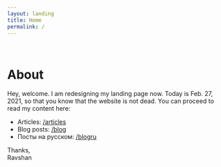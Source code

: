 ```yaml
---
layout: landing
title: Home
permalink: /
---
```


<a name="about"></a><br>
# About
<!--
My name is Ravshan S.K. (Ravshanbek Khodzhimatov). I hold a [Master's Degree in Economics](http://econ.boun.edu.tr) from [Bogazici University](http://boun.edu.tr), [Istanbul, Turkey](https://en.wikipedia.org/wiki/Istanbul). My research interests are _agent-based modeling, macroeconometrics and forecasting_. Aside from my expertise in economics, I have an experience working as _financial analyst, customer service assistant, marketing assistant, interpreter, data scientist and web developer_.  

## What services do I provide?

You have come to the right place, if you are:
- a **manager** or **business owner** needing to analyze their corporate data and perform scenario analysis
- a **researcher** needing a statistical algorithm/model, tailored exactly for your need
- a **data scientist** needing a consultation in statistical theory
- a **policymaker** needing to analyze economic impacts of a policy

I provide **data analysis** and **statistical and economic consulting** services, which include:
- performing data analysis
- performing scenario analysis
- performing economic impact analysis (EIA)
- developing statistical algorithms
- consulting in statistical and economic theory
- simulating economic markets (including token-based markets)
- preparing business plans and financial projections


In the blog of this website I give a generic picture of works done and publish on related auxilliary topics, but not the work itself. 

<a name="works"></a><br>
# Works

<div class="d-flex flex-row py-5">
  <div class="col-md">
	<img class="rounded-circle img-thumbnail" src="/assets/img/landing/caterpillar.png">
  </div>
  <div class="col-md">
	<img class="rounded-circle img-thumbnail" src="/assets/img/landing/bsh.jpg">
  </div>
  <div class="col-md">
	<img class="rounded-circle img-thumbnail" src="/assets/img/landing/stata.jpg">
  </div>
</div>

<div class="col-md-12 py-4">
	<a href="/works" class="btn btn-light btn-block">Other works<br/><i class="fas fa-angle-down fa-2x"></i></a>
</div>

<a name="hire"></a><br>
# Hire me

### Request a collaboration
<form action="https://formspree.io/rsk@ravshansk.com" method="POST">
<div class="form-row py-3">
	<input type="hidden" name="_subject" value="Job request from website" />
	<div class="col-md">
		<div>
		<input class="form-group form-control" type="text" name="name" placeholder="Name" required />
		</div>
		<div>
		<input class="form-group form-control" type="email" name="email" placeholder="Email" required />
		</div>
		<div>
		<input class="form-group form-control" type="text" name="other" placeholder="Phone or Skype" />
		</div>
	</div>
	<div class="col-md">
		<div>
		<select class="form-group form-control" name="topic">
			<option disabled selected>Choose a subject</option>
			<option>Economic Theory</option>
			<option>Statistical Theory</option>
			<option>Economic Analysis</option>
			<option>Statistical Analysis</option>
			<option>Machine Learning</option>
			<option>Computational Statistics</option>
			<option>Other</option>
		</select>
		</div>
		<div>
		<textarea name="body" rows="10" class="form-control" placeholder="Write the task details. I will answer within a day." required></textarea>
		</div>
	</div>
</div>
<button type="submit" class="form-control btn btn-info">Send</button>
</form>
<br/>

### Don't like forms?
You can also contact me via email or social media. The most recent info is available below. Please write the subject and description of your project and include the estimated budget. 
-->
Hey, welcome. I am redesigning my landing page now. Today is Feb. 27, 2021, so that you know that the website is not dead. You can proceed to read my content here:

- Articles: [/articles](/articles)
- Blog posts: [/blog](/blog)
- Посты на русском: [/blogru](/blogru)


Thanks,  
Ravshan
